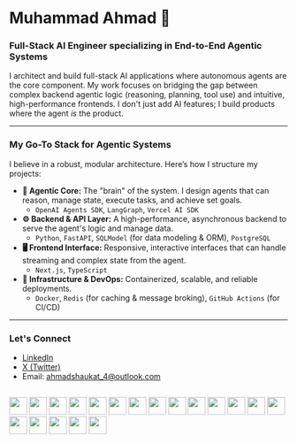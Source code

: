 # Muhammad Ahmad 👋

### Full-Stack AI Engineer specializing in End-to-End Agentic Systems

I architect and build full-stack AI applications where autonomous agents are the core component. My work focuses on bridging the gap between complex backend agentic logic (reasoning, planning, tool use) and intuitive, high-performance frontends. I don't just add AI features; I build products where the agent *is* the product.

---

### My Go-To Stack for Agentic Systems

I believe in a robust, modular architecture. Here’s how I structure my projects:

*   **🧠 Agentic Core:** The "brain" of the system. I design agents that can reason, manage state, execute tasks, and achieve set goals.
    *   `OpenAI Agents SDK`, `LangGraph`, `Vercel AI SDK`
*   **⚙️ Backend & API Layer:** A high-performance, asynchronous backend to serve the agent's logic and manage data.
    *   `Python`, `FastAPI`, `SQLModel` (for data modeling & ORM), `PostgreSQL`
*   **🖥️ Frontend Interface:** Responsive, interactive interfaces that can handle streaming and complex state from the agent.
    *   `Next.js`, `TypeScript`
*   **🚀 Infrastructure & DevOps:** Containerized, scalable, and reliable deployments.
    *   `Docker`, `Redis` (for caching & message broking), `GitHub Actions` (for CI/CD)

---

### Let's Connect

- [LinkedIn ](https://www.linkedin.com/in/ahmad2b)
- [X (Twitter)](https://x.com/mahmad2b)
- Email: ahmadshaukat_4@outlook.com

##

<img height="32" width="32" src="https://cdn.simpleicons.org/openai/fff" /> <img height="32" width="32" src="https://cdn.simpleicons.org/nextdotjs/fff" />
<img height="32" width="32" src="https://cdn.simpleicons.org/modelcontextprotocol/fff" />
<img height="32" width="32" src="https://cdn.simpleicons.org/anthropic/fff" />
<img height="32" width="32" src="https://cdn.simpleicons.org/langgraph/fff" />
<img height="32" width="32" src="https://cdn.simpleicons.org/ollama/fff" />
<img height="32" width="32" src="https://cdn.simpleicons.org/claude/fff" />
<img height="32" width="32" src="https://cdn.simpleicons.org/mistralai/fff" />
<img height="32" width="32" src="https://cdn.simpleicons.org/googlegemini/fff" />
<img height="32" width="32" src="https://cdn.simpleicons.org/python/fff" />
<img height="32" width="32" src="https://cdn.simpleicons.org/typescript/fff" /> 
<img height="32" width="32" src="https://cdn.simpleicons.org/vercel/fff" />
<img height="32" width="32" src="https://cdn.simpleicons.org/postgresql/fff" />
<img height="32" width="32" src="https://cdn.simpleicons.org/docker/fff" />
<img height="32" width="32" src="https://cdn.simpleicons.org/jupyter/fff" />
<img height="32" width="32" src="https://cdn.simpleicons.org/figma/fff" />
<img height="32" width="32" src="https://cdn.simpleicons.org/postman/fff" />
<img height="32" width="32" src="https://cdn.simpleicons.org/github/fff" />
<img height="32" width="32" src="https://cdn.simpleicons.org/git/fff" />


<!--
**ahmad2b/ahmad2b** is a ✨ _special_ ✨ repository because its `README.md` (this file) appears on your GitHub profile.

Here are some ideas to get you started:

- 🔭 I’m currently working on ...
- 🌱 I’m currently learning ...
- 👯 I’m looking to collaborate on ...
- 🤔 I’m looking for help with ...
- 💬 Ask me about ...
- 📫 How to reach me: ...
- 😄 Pronouns: ...
- ⚡ Fun fact: ...
-->
